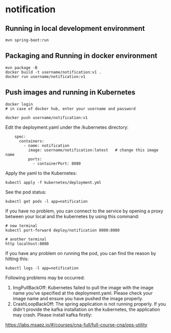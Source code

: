 # notification

## Running in local development environment

```
mvn spring-boot:run
```

## Packaging and Running in docker environment

```
mvn package -B
docker build -t username/notification:v1 .
docker run username/notification:v1
```

## Push images and running in Kubernetes

```
docker login 
# in case of docker hub, enter your username and password

docker push username/notification:v1
```

Edit the deployment.yaml under the /kubernetes directory:
```
    spec:
      containers:
        - name: notification
          image: username/notification:latest   # change this image name
          ports:
            - containerPort: 8080

```

Apply the yaml to the Kubernetes:
```
kubectl apply -f kubernetes/deployment.yml
```

See the pod status:
```
kubectl get pods -l app=notification
```

If you have no problem, you can connect to the service by opening a proxy between your local and the kubernetes by using this command:
```
# new terminal
kubectl port-forward deploy/notification 8080:8080

# another terminal
http localhost:8080
```

If you have any problem on running the pod, you can find the reason by hitting this:
```
kubectl logs -l app=notification
```

Following problems may be occurred:

1. ImgPullBackOff:  Kubernetes failed to pull the image with the image name you've specified at the deployment.yaml. Please check your image name and ensure you have pushed the image properly.
1. CrashLoopBackOff: The spring application is not running properly. If you didn't provide the kafka installation on the kubernetes, the application may crash. Please install kafka firstly:

https://labs.msaez.io/#/courses/cna-full/full-course-cna/ops-utility


